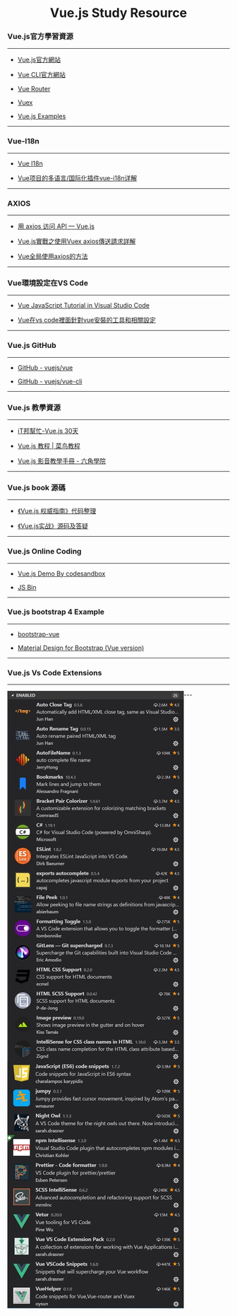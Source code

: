<h1 align="center">Vue.js Study Resource</h1>

### Vue.js官方學習資源
---
* [Vue.js官方網站](https://cn.vuejs.org)

* [Vue CLI官方網站](https://cli.vuejs.org/zh/)

* [Vue Router](https://router.vuejs.org/zh/)

* [Vuex](https://vuex.vuejs.org/zh/)

* [Vue.js Examples](https://vuejsexamples.com)
---
### Vue-I18n
---
* [Vue I18n](https://kazupon.github.io/vue-i18n/zh/)

* [Vue项目的多语言/国际化插件vue-i18n详解](https://blog.csdn.net/qq_25324335/article/details/80767749)
---
### AXIOS
---
* [用 axios 访问 API — Vue.js](https://cn.vuejs.org/v2/cookbook/using-axios-to-consume-apis.html)

* [Vue.js實戰之使用Vuex axios傳送請求詳解](https://codertw.com/前端開發/241890/)

* [Vue全局使用axios的方法](https://segmentfault.com/a/1190000013128858)
---
### Vue環境設定在VS Code
---
* [Vue JavaScript Tutorial in Visual Studio Code](https://code.visualstudio.com/docs/nodejs/vuejs-tutorial)

* [Vue在vs code裡面針對vue安裝的工具和相關設定](https://dotblogs.com.tw/kinanson/2017/09/11/221519#1)
---
### Vue.js GitHub
---
* [GitHub - vuejs/vue](https://github.com/vuejs/vue)

* [GitHub - vuejs/vue-cli](https://github.com/vuejs/vue-cli)
---
### Vue.js 教學資源
---
* [iT邦幫忙-Vue.js 30天](https://ithelp.ithome.com.tw/users/20103424/ironman/1049)

* [Vue.js 教程 | 菜鸟教程](www.runoob.com/vue2/vue-tutorial.html)

* [Vue.js 影音教學手冊 - 六角學院 ](https://quip.com/N3iKAEDJEVmD)
---
### Vue.js book 源碼
---
* [《Vue.js 权威指南》代码整理](https://github.com/koalashane/vuejs-code)

* [《Vue.js实战》源码及答疑](https://github.com/icarusion/vue-book)
---
### Vue.js Online Coding
---
* [Vue.js Demo By codesandbox](https://codesandbox.io/s/v6q0278x73)

* [JS Bin](https://jsbin.com/?html,js,output)

---
### Vue.js bootstrap 4 Example
---
* [bootstrap-vue](https://bootstrap-vue.js.org/)

* [Material Design for Bootstrap (Vue version)](https://mdbootstrap.com/docs/vue/)
---
### Vue.js Vs Code Extensions
---
<img src="https://github.com/carlwu67/Vue.js-Study/blob/master/VsCode_Vue%20_Extensions01.jpg" align="left" />
<img src="https://github.com/carlwu67/Vue.js-Study/blob/master/VsCode_Vue%20_Extensions02.jpg" align="left" />
---
